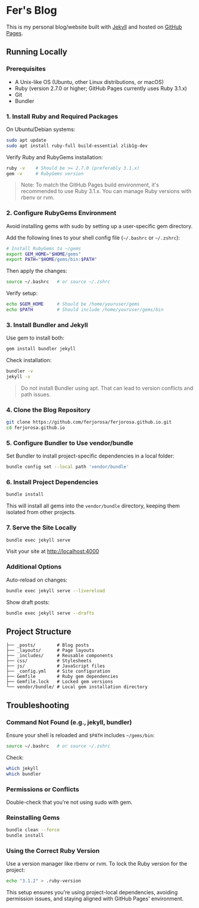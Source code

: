 # Fer's Blog

This is my personal blog/website built with [Jekyll](https://jekyllrb.com) and hosted on [GitHub Pages](https://pages.github.com/).

## Running Locally

### Prerequisites

- A Unix-like OS (Ubuntu, other Linux distributions, or macOS)
- Ruby (version 2.7.0 or higher; GitHub Pages currently uses Ruby 3.1.x)
- Git
- Bundler

### 1. Install Ruby and Required Packages

On Ubuntu/Debian systems:

```bash
sudo apt update
sudo apt install ruby-full build-essential zlib1g-dev
```

Verify Ruby and RubyGems installation:
```bash
ruby -v    # Should be >= 2.7.0 (preferably 3.1.x)
gem -v     # RubyGems version
```

> Note: To match the GitHub Pages build environment, it's recommended to use Ruby 3.1.x. You can manage Ruby versions with rbenv or rvm.

### 2. Configure RubyGems Environment

Avoid installing gems with sudo by setting up a user-specific gem directory.

Add the following lines to your shell config file (`~/.bashrc` or `~/.zshrc`):

```bash
# Install RubyGems to ~/gems
export GEM_HOME="$HOME/gems"
export PATH="$HOME/gems/bin:$PATH"
```

Then apply the changes:
```bash
source ~/.bashrc   # or source ~/.zshrc
```

Verify setup:
```bash
echo $GEM_HOME     # Should be /home/youruser/gems
echo $PATH         # Should include /home/youruser/gems/bin
```

### 3. Install Bundler and Jekyll

Use gem to install both:
```bash
gem install bundler jekyll
```

Check installation:
```bash
bundler -v
jekyll -v
```

> Do not install Bundler using apt. That can lead to version conflicts and path issues.

### 4. Clone the Blog Repository

```bash
git clone https://github.com/ferjorosa/ferjorosa.github.io.git
cd ferjorosa.github.io
```

### 5. Configure Bundler to Use vendor/bundle

Set Bundler to install project-specific dependencies in a local folder:
```bash
bundle config set --local path 'vendor/bundle'
```

### 6. Install Project Dependencies

```bash
bundle install
```

This will install all gems into the `vendor/bundle` directory, keeping them isolated from other projects.

### 7. Serve the Site Locally

```bash
bundle exec jekyll serve
```

Visit your site at [http://localhost:4000](http://localhost:4000)

### Additional Options

Auto-reload on changes:
```bash
bundle exec jekyll serve --livereload
```

Show draft posts:
```bash
bundle exec jekyll serve --drafts
```

## Project Structure

```
├── _posts/        # Blog posts
├── _layouts/      # Page layouts
├── _includes/     # Reusable components
├── css/           # Stylesheets
├── js/            # JavaScript files
├── _config.yml    # Site configuration
├── Gemfile        # Ruby gem dependencies
├── Gemfile.lock   # Locked gem versions
└── vendor/bundle/ # Local gem installation directory
```

## Troubleshooting

### Command Not Found (e.g., jekyll, bundler)

Ensure your shell is reloaded and `$PATH` includes `~/gems/bin`:
```bash
source ~/.bashrc   # or source ~/.zshrc
```

Check:
```bash
which jekyll
which bundler
```

### Permissions or Conflicts

Double-check that you're not using sudo with gem.

### Reinstalling Gems

```bash
bundle clean --force
bundle install
```

### Using the Correct Ruby Version

Use a version manager like rbenv or rvm. To lock the Ruby version for the project:
```bash
echo "3.1.2" > .ruby-version
```

This setup ensures you're using project-local dependencies, avoiding permission issues, and staying aligned with GitHub Pages' environment.